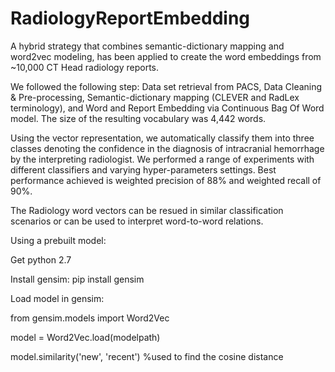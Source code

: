 # RadiologyReportEmbedding

A hybrid strategy that combines semantic-dictionary mapping and word2vec modeling, has been applied to create the word embeddings from ~10,000 CT Head radiology reports.  

We followed the following step: Data set retrieval from PACS, Data Cleaning & Pre-processing, Semantic-dictionary mapping (CLEVER and RadLex terminology), and Word and Report Embedding via Continuous Bag Of Word model. The size of the resulting vocabulary was 4,442 words.

Using the vector representation, we automatically classify them into three classes denoting the confidence in the diagnosis of intracranial hemorrhage by the interpreting radiologist. We performed a range of experiments with different classifiers and varying hyper-parameters settings. Best performance achieved is weighted precision of 88% and weighted recall of 90%. 

The Radiology word vectors can be resued in similar classification scenarios or can be used to interpret word-to-word relations.


Using a prebuilt model:

Get python 2.7

Install gensim: pip install gensim


Load model in gensim:

from gensim.models import Word2Vec

model = Word2Vec.load(modelpath)

model.similarity('new', 'recent') %used to find the cosine distance

